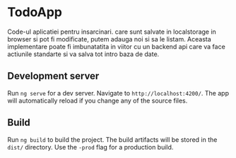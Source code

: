 # TodoApp

Code-ul aplicatiei pentru insarcinari. care sunt salvate in localstorage in browser si pot fi modificate, putem adauga noi si sa le listam. Aceasta implementare poate fi imbunatatita in viitor cu un backend api care va face actiunile standarte si va salva tot intro baza de date.

## Development server

Run `ng serve` for a dev server. Navigate to `http://localhost:4200/`. The app will automatically reload if you change any of the source files.

## Build

Run `ng build` to build the project. The build artifacts will be stored in the `dist/` directory. Use the `-prod` flag for a production build.